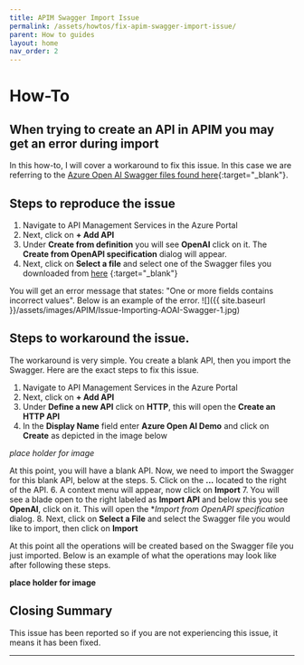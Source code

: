 ```yaml
---
title: APIM Swagger Import Issue
permalink: /assets/howtos/fix-apim-swagger-import-issue/
parent: How to guides
layout: home
nav_order: 2
---
```

#  How-To 
## When trying to create an API in APIM you may get an error during import
In this how-to, I will cover a workaround to fix this issue.  In this case we are referring to the [Azure Open AI Swagger files found here]( https://github.com/Azure/azure-rest-api-specs/tree/main/specification/cognitiveservices/data-plane/AzureOpenAI/inference/preview){:target="_blank"}.  

## Steps to reproduce the issue
1. Navigate to API Management Services in the Azure Portal
2. Next, click on **+ Add API**
3. Under **Create from definition** you will see **OpenAI** click on it. The **Create from OpenAPI specification** dialog will appear.
4. Next, click on **Select a file** and select one of the Swagger files you downloaded from [here]( https://github.com/Azure/azure-rest-api-specs/tree/main/specification/cognitiveservices/data-plane/AzureOpenAI/inference/preview) {:target="_blank"}

You will get an error message that states: "One or more fields contains incorrect values".  Below is an example of the error.
![]({{ site.baseurl }}/assets/images/APIM/Issue-Importing-AOAI-Swagger-1.jpg)

## Steps to workaround the issue.
The workaround is very simple.  You create a blank API, then you import the Swagger.  Here are the exact steps to fix this issue.
1. Navigate to API Management Services in the Azure Portal
2. Next, click on **+ Add API**
3. Under **Define a new API** click on **HTTP**, this will open the **Create an HTTP API**
4. In the **Display Name** field enter **Azure Open AI Demo** and click on **Create** as depicted in the image below

*place holder for image*

At this point, you will have a blank API.  Now, we need to import the Swagger for this blank API, below at the steps.
5. Click on the **...** located to the right of the API.
6. A context menu will appear, now click on **Import**
7. You will see a blade open to the right labeled as **Import API** and below this you see **OpenAI**, click on it.  This will open the **Import from OpenAPI specification* dialog.
8. Next, click on **Select a File** and select the Swagger file you would like to import, then click on **Import**

At this point all the operations will be created based on the Swagger file you just imported.  Below is an example of what the operations may look like after following these steps.

**place holder for image**

## Closing Summary
This issue has been reported so if you are not experiencing this issue, it means it has been fixed.

----
